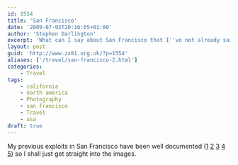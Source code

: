 ```yaml
---
id: 1554
title: 'San Francisco'
date: '2009-07-02T20:16:05+01:00'
author: 'Stephen Darlington'
excerpt: 'What can I say about San Francisco that I''ve not already said?'
layout: post
guid: 'http://www.zx81.org.uk/?p=1554'
aliases: ['/travel/san-francisco-2.html']
categories:
    - Travel
tags:
    - california
    - north america
    - Photography
    - san francisco
    - Travel
    - usa
draft: true
---
```


My previous exploits in San Francisco have been well documented ([1](http://www.zx81.org.uk/travel/san-francisco.html) [2](http://www.zx81.org.uk/travel/alcatraz.html) [3](http://www.zx81.org.uk/travel/berkeley-point-lobos-and-carmel.html) [4](http://www.zx81.org.uk/travel/california-2006.html) [5](http://www.zx81.org.uk/travel/muir-woods.html)) so I shall just get straight into the images.

<div class="flickr-gallery tag" id="gallery-c102dd81"><div class="fg-clear"></div> </div><div class="fg-clear"></div> <script type="text/javascript">
											jQuery(document).ready(function(){
							jQuery("#gallery-c102dd81 .flickr-thumb img").flightbox({size_callback: get_sizes});
						});
										
										//-->
				</script>This time I have no particular theme to link the pictures together. I quite like the Golden Gate Bridge peeking through the fog and the yachts. I got a better day to visit [Coit Tower](http://sanfrancisco.lovetoknow.com/wiki/Coit_Tower) and the [Transamerica Pyramid](http://www.transamerica.com/company_profile/about_the_pyramid/).